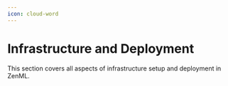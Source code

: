 ```yaml
---
icon: cloud-word
---
```


# Infrastructure and Deployment

This section covers all aspects of infrastructure setup and deployment in ZenML.